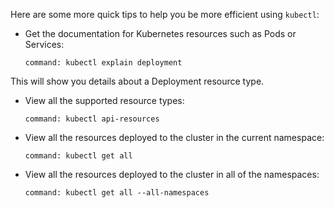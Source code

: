 Here are some more quick tips to help you be more efficient using `kubectl`:

- Get the documentation for Kubernetes resources such as Pods or Services:

    ```terminal:execute
    command: kubectl explain deployment
    ```

This will show you details about a Deployment resource type.

- View all the supported resource types:

    ```terminal:execute
    command: kubectl api-resources
    ```

- View all the resources deployed to the cluster in the current namespace:

    ```terminal:execute
    command: kubectl get all
    ```

- View all the resources deployed to the cluster in all of the namespaces:

    ```terminal:execute
    command: kubectl get all --all-namespaces
    ```
